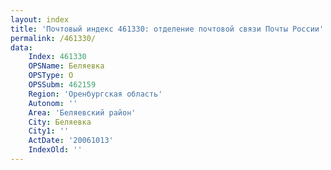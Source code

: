 ```yaml
---
layout: index
title: 'Почтовый индекс 461330: отделение почтовой связи Почты России'
permalink: /461330/
data:
    Index: 461330
    OPSName: Беляевка
    OPSType: О
    OPSSubm: 462159
    Region: 'Оренбургская область'
    Autonom: ''
    Area: 'Беляевский район'
    City: Беляевка
    City1: ''
    ActDate: '20061013'
    IndexOld: ''
---
```

